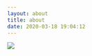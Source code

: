```yaml
---
layout: about
title: about
date: 2020-03-18 19:04:12
---
```

![](http://pic.drafff.art//drafff/20190923c1test00014bw_720x1024.jpg)
